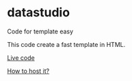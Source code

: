 # datastudio
Code for template easy

This code create a fast template in HTML.

[Live code](http://luchooo.github.io/reportDataStudio/)

[How to host it?](http://drastudio.github.io/url-generator/)
